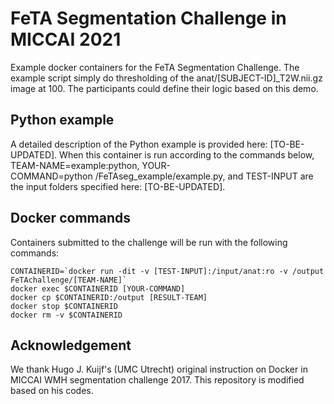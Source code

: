 # FeTA Segmentation Challenge in MICCAI 2021
Example docker containers for the FeTA Segmentation Challenge. The example script simply do thresholding of the anat/[SUBJECT-ID]_T2W.nii.gz image at 100. The participants could define their logic based on this demo.

## Python example
A detailed description of the Python example is provided here: [TO-BE-UPDATED]. When this container is run according to the commands below, TEAM-NAME=example:python, YOUR-COMMAND=python&nbsp;/FeTAseg_example/example.py, and TEST-INPUT are the input folders specified here: [TO-BE-UPDATED].


## Docker commands
Containers submitted to the challenge will be run with the following commands:

```
CONTAINERID=`docker run -dit -v [TEST-INPUT]:/input/anat:ro -v /output FeTAchallenge/[TEAM-NAME]`
docker exec $CONTAINERID [YOUR-COMMAND]
docker cp $CONTAINERID:/output [RESULT-TEAM]
docker stop $CONTAINERID
docker rm -v $CONTAINERID
```
## Acknowledgement
We thank Hugo J. Kuijf's (UMC Utrecht) original instruction on Docker in MICCAI WMH segmentation challenge 2017.
This repository is modified based on his codes.
